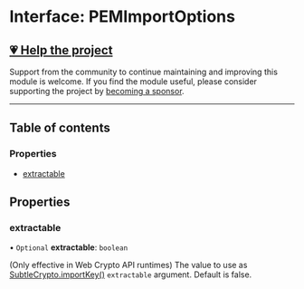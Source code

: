 # Interface: PEMImportOptions

## [💗 Help the project](https://github.com/sponsors/panva)

Support from the community to continue maintaining and improving this module is welcome. If you find the module useful, please consider supporting the project by [becoming a sponsor](https://github.com/sponsors/panva).

---

## Table of contents

### Properties

- [extractable](key_import.PEMImportOptions.md#extractable)

## Properties

### extractable

• `Optional` **extractable**: `boolean`

(Only effective in Web Crypto API runtimes) The value to use as
[SubtleCrypto.importKey()](https://developer.mozilla.org/en-US/docs/Web/API/SubtleCrypto/importKey)
`extractable` argument. Default is false.
